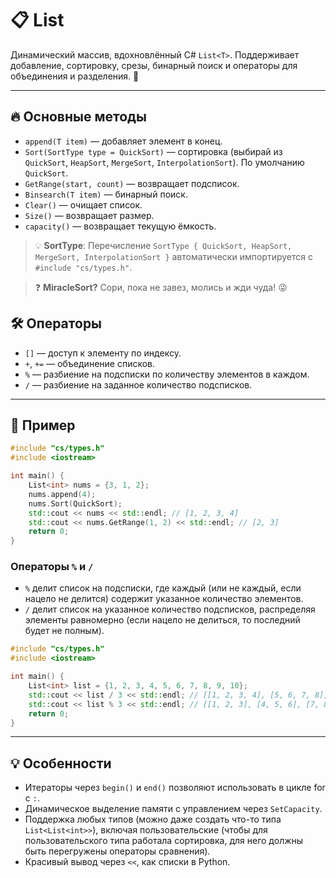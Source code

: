 # 📋 List

Динамический массив, вдохновлённый C# `List<T>`. Поддерживает добавление, сортировку, срезы, бинарный поиск и операторы для объединения и разделения. 🚀

---

## 🔥 Основные методы

- `append(T item)` — добавляет элемент в конец.
- `Sort(SortType type = QuickSort)` — сортировка (выбирай из `QuickSort`, `HeapSort`, `MergeSort`, `InterpolationSort`). По умолчанию `QuickSort`.
- `GetRange(start, count)` — возвращает подсписок.
- `Binsearch(T item)` — бинарный поиск.
- `Clear()` — очищает список.
- `Size()` — возвращает размер.
- `capacity()` — возвращает текущую ёмкость.


> 💡 **SortType**: Перечисление `SortType { QuickSort, HeapSort, MergeSort, InterpolationSort }` автоматически импортируется с `#include "cs/types.h"`.

> ❓ **MiracleSort?** Сори, пока не завез, молись и жди чуда! 😜



## 🛠️ Операторы

- `[]` — доступ к элементу по индексу.
- `+`, `+=` — объединение списков.
- `%` — разбиение на подсписки по количеству элементов в каждом.
- `/` — разбиение на заданное количество подсписков.

---

## 🎯 Пример

```c++
#include "cs/types.h"
#include <iostream>

int main() {
    List<int> nums = {3, 1, 2};
    nums.append(4);
    nums.Sort(QuickSort);
    std::cout << nums << std::endl; // [1, 2, 3, 4]
    std::cout << nums.GetRange(1, 2) << std::endl; // [2, 3]
    return 0;
}
```

### Операторы `%` и `/`
- `%` делит список на подсписки, где каждый (или не каждый, если нацело не делится) содержит указанное количество элементов.
- `/` делит список на указанное количество подсписков, распределяя элементы равномерно (если нацело не делиться, то последний будет не полным).

```c++
#include "cs/types.h"
#include <iostream>

int main() {
    List<int> list = {1, 2, 3, 4, 5, 6, 7, 8, 9, 10};
    std::cout << list / 3 << std::endl; // [[1, 2, 3, 4], [5, 6, 7, 8], [9, 10]]
    std::cout << list % 3 << std::endl; // [[1, 2, 3], [4, 5, 6], [7, 8, 9], [10]]
    return 0;
}
```

---

## 💡 Особенности

- Итераторы через `begin()` и `end()` позволяют использовать в цикле for с `:`.
- Динамическое выделение памяти с управлением через `SetCapacity`.
- Поддержка любых типов (можно даже создать что-то типа `List<List<int>>`), включая пользовательские (чтобы для пользовательского типа работала сортировка, для него должны быть перегружены операторы сравнения). 
- Красивый вывод через `<<`, как списки в Python.

